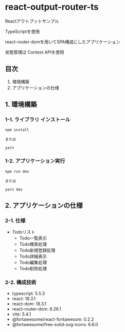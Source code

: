 # react-output-router-ts

Reactアウトプットサンプル

TypeScriptを使用

react-router-domを用いてSPA構成にしたアプリケーション

状態管理は Context APIを使用

## 目次

1. 環境構築
2. アプリケーションの仕様

## 1. 環境構築

### 1-1. ライブラリ インストール

```
npm install

または

yarn
```

### 1-2. アプリケーション実行

```
npm run dev

または

yarn dev
```

## 2. アプリケーションの仕様

### 2-1. 仕様

- Todoリスト
    - Todo一覧表示
    - Todo検索処理
    - Todo新規登録処理
    - Todo詳細表示
    - Todo編集処理
    - Todo削除処理

### 2-2. 構成技術

- typescript: 5.5.3
- react: 18.3.1
- react-dom: 18.3.1
- react-router-dom: 6.26.1
- vite: 5.4.1
- @fortawesome/react-fontawesom: 0.2.2
- @fortawesome/free-solid-svg-icons: 6.6.0